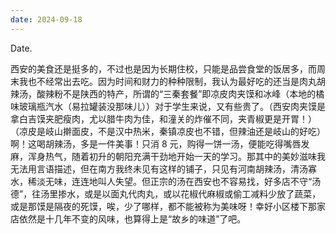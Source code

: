 ```yaml
---
date: 2024-09-18
---
```


Date.

西安的美食还是挺多的，不过也是因为长期住校，只能是品尝食堂的饭居多，而周末我也不经常出去吃。因为时间和财力的种种限制，我认为最好吃的还当是肉丸胡辣汤，酸辣粉不是陕西的特产，所谓的“三秦套餐”即凉皮肉夹馍和冰峰（本地的橘味玻璃瓶汽水（易拉罐装没那味儿））对于学生来说，又有些贵了。（西安肉夹馍是拿白吉馍夹肥瘦肉，尤以腊牛肉为佳，和潼关的炸催不同，夹青椒更是开胃！）（凉皮是岐山擀面皮，不是汉中热米，秦镇凉皮也不错，但辣油还是岐山的好吃）啊！这喝胡辣汤，多是一件美事！只消 8 元，购得一饼一汤，便能吃得嘴唇发麻，浑身热气，随着初升的朝阳充满干劲地开始一天的学习。那其中的美妙滋味我无法用言语描述，但在南方我终未见有这样的铺子，只见有河南胡辣汤，清汤寡水，稀淡无味，连连地叫人失望。但正宗的汤在西安也不容易找，好多店不守“汤德”，往汤里掺水，或是以面丸代肉丸，或以花椒代麻椒或偷工减料少放了蔬菜，或是那馍是隔夜的死馍，唉，少了哪样，都不能被称为美味呀！幸好小区楼下那家店依然是十几年不变的风味，也算得上是“故乡的味道”了吧。
